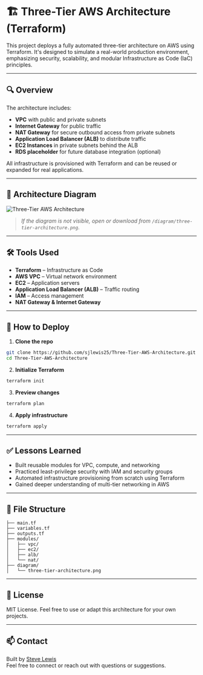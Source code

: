 # 🏗️ Three-Tier AWS Architecture (Terraform)

This project deploys a fully automated three-tier architecture on AWS using Terraform. It's designed to simulate a real-world production environment, emphasizing security, scalability, and modular Infrastructure as Code (IaC) principles.

---

## 🔍 Overview

The architecture includes:

- **VPC** with public and private subnets  
- **Internet Gateway** for public traffic  
- **NAT Gateway** for secure outbound access from private subnets  
- **Application Load Balancer (ALB)** to distribute traffic  
- **EC2 Instances** in private subnets behind the ALB  
- **RDS placeholder** for future database integration (optional)

All infrastructure is provisioned with Terraform and can be reused or expanded for real applications.

---

## 📐 Architecture Diagram

![Three-Tier AWS Architecture](./diagram/three-tier-architecture.png)

> *If the diagram is not visible, open or download from `/diagram/three-tier-architecture.png`.*

---

## 🛠️ Tools Used

- **Terraform** – Infrastructure as Code  
- **AWS VPC** – Virtual network environment  
- **EC2** – Application servers  
- **Application Load Balancer (ALB)** – Traffic routing  
- **IAM** – Access management  
- **NAT Gateway & Internet Gateway**

---

## 🚀 How to Deploy

1. **Clone the repo**

```bash
git clone https://github.com/sjlewis25/Three-Tier-AWS-Architecture.git
cd Three-Tier-AWS-Architecture
```

2. **Initialize Terraform**

```bash
terraform init
```

3. **Preview changes**

```bash
terraform plan
```

4. **Apply infrastructure**

```bash
terraform apply
```

---

## ✅ Lessons Learned

- Built reusable modules for VPC, compute, and networking  
- Practiced least-privilege security with IAM and security groups  
- Automated infrastructure provisioning from scratch using Terraform  
- Gained deeper understanding of multi-tier networking in AWS

---

## 📂 File Structure

```
├── main.tf
├── variables.tf
├── outputs.tf
├── modules/
│   ├── vpc/
│   ├── ec2/
│   ├── alb/
│   └── nat/
├── diagram/
│   └── three-tier-architecture.png
```

---

## 📎 License

MIT License. Feel free to use or adapt this architecture for your own projects.

---

## 📫 Contact

Built by [Steve Lewis](https://github.com/sjlewis25)  
Feel free to connect or reach out with questions or suggestions.


